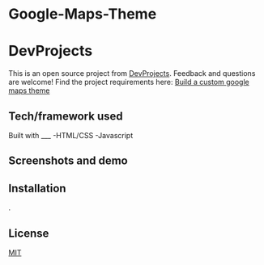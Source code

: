 # Google-Maps-Theme
# DevProjects

This is an open source project from [DevProjects](http://www.codementor.io/projects). Feedback and questions are welcome!
Find the project requirements here: [Build a custom google maps theme](https://www.codementor.io/projects/web/build-a-custom-google-maps-theme-bf8levr6eg)

## Tech/framework used
Built with ___
-HTML/CSS
-Javascript 

## Screenshots and demo


## Installation
.

## License
[MIT](https://choosealicense.com/licenses/mit/)

